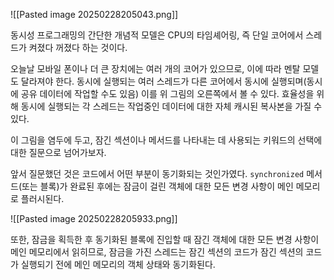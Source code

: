 ![[Pasted image 20250228205043.png]]

동시성 프로그래밍의 간단한 개념적 모델은 CPU의 타임셰어링, 즉 단일 코어에서 스레드가 켜졌다 꺼졌다 하는 것이다.

오늘날 모바일 폰이나 더 큰 장치에는 여러 개의 코어가 있으므로, 이에 따라 멘탈 모델도 달라져야 한다. 동시에 실행되는 여러 스레드가 다른 코어에서 동시에 실행되며(동시에 공유 데이터에 작업할 수도 있음) 이를 위
그림의 오른쪽에서 볼 수 있다.
효율성을 위해 동시에 실행되는 각 스레드는 작업중인 데이터에 대한 자체 캐시된 복사본을 가질 수 있다.

이 그림을 염두에 두고, 잠긴 섹션이나 메서드를 나타내는 데 사용되는 키워드의 선택에 대한 질문으로 넘어가보자.

앞서 질문했던 것은 코드에서 어떤 부분이 동기화되는 것인가였다. `synchronized` 메서드(또는 블록)가 완료된 후에는 잠금이 걸린 객체에 대한 모든 변경 사항이 메인 메모리로 플러시된다.

![[Pasted image 20250228205933.png]]

또한, 잠금을 획득한 후 동기화된 블록에 진입할 때 잠긴 객체에 대한 모든 변경 사항이 메인 메모리에서 읽히므로, 잠금을 가진 스레드는 잠긴 섹션의 코드가 잠긴 섹션의 코드가 실행되기 전에 메인 메모리의 객체 상태와
동기화된다.